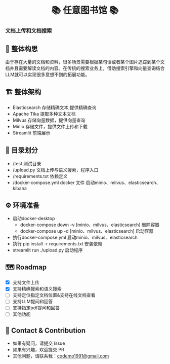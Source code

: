 <div align="center">
 <h1>📚 任意图书馆 📚</h1>
</div>

### 文档上传和文档搜索

## 🎯 整体构思
由于存在大量的文档和资料，很多场景需要根据某句话或者某个图片追踪到某个文档并且需要解读文档的内容。在传统的搜索业务上，借助搜索引擎和向量查询结合LLM就可以实现很多意想不到的拓展功能。

## 🏗️ 整体架构
- Elasticsearch 存储精确文本,提供精确查询
- Apache Tika 提取多种文本文档
- Milvus 存储向量数据，提供向量查询
- Minio 存储文件，提供文件上传和下载
- Streamlit 前端展示

## 📁 目录划分
- /test 测试目录
- /upload.py 文档上传与语义搜索，程序入口
- /requirements.txt 依赖定义
- /docker-compose.yml docker 文件 启动minio、milvus、elasticsearch、kibana

## ⚙️ 环境准备
- 启动docker-desktop
  - docker-compose down -v [minio、milvus、elasticsearch] 删除容器
  - docker-compose up -d [minio、milvus、elasticsearch] 启动容器
- 执行docker-compose.yml 启动minio、milvus、elasticsearch
- 执行 pip install -r requirements.txt 安装依赖
- streamlit run ./upload.py 启动程序

## 🗺️ Roadmap
- [x] 支持文件上传
- [x] 支持精确搜索和语义搜索
- [ ] 支持定位指定文档位置&支持在线文档查看
- [ ] 支持LLM提问和回答
- [ ] 支持指定pdf提问和回答
- [ ] 其他功能

## 💬 Contact & Contribution
- 如果有疑问，请提交 Issue
- 如果有兴趣，欢迎提交 PR
- 其他问题，请联系我：codemo1991@gmail.com
